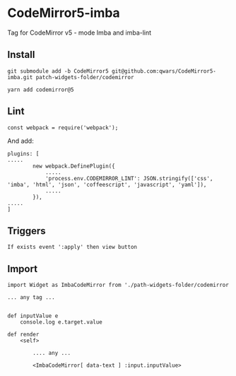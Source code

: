 # CodeMirror5-imba

Tag for CodeMirror v5 - mode Imba and imba-lint

## Install

`git submodule add -b CodeMirror5 git@github.com:qwars/CodeMirror5-imba.git patch-widgets-folder/codemirror`

`yarn add codemirror@5`

## Lint

```
const webpack = require('webpack');
```
And add:

```
plugins: [
.....
        new webpack.DefinePlugin({
            .....
            'process.env.CODEMIRROR_LINT': JSON.stringify(['css', 'imba', 'html', 'json', 'coffeescript', 'javascript', 'yaml']),
            .....
        }),
.....
]
```

## Triggers
    If exists event ':apply' then view button
    

## Import

```
import Widget as ImbaCodeMirror from './path-widgets-folder/codemirror

... any tag ...


def inputValue e
    console.log e.target.value

def render
    <self>
    
        .... any ... 
        
        <ImbaCodeMirror[ data-text ] :input.inputValue>

```


